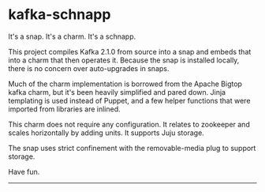 # kafka-schnapp

It's a snap. It's a charm. It's a schnapp.

This project compiles Kafka 2.1.0 from source into a snap and embeds that into
a charm that then operates it. Because the snap is installed locally, there is
no concern over auto-upgrades in snaps.

Much of the charm implementation is borrowed from the Apache Bigtop kafka
charm, but it's been heavily simplified and pared down. Jinja templating is
used instead of Puppet, and a few helper functions that were imported from
libraries are inlined.

This charm does not require any configuration. It relates to zookeeper and
scales horizontally by adding units. It supports Juju storage.

The snap uses strict confinement with the removable-media plug to support
storage.

Have fun.

---
